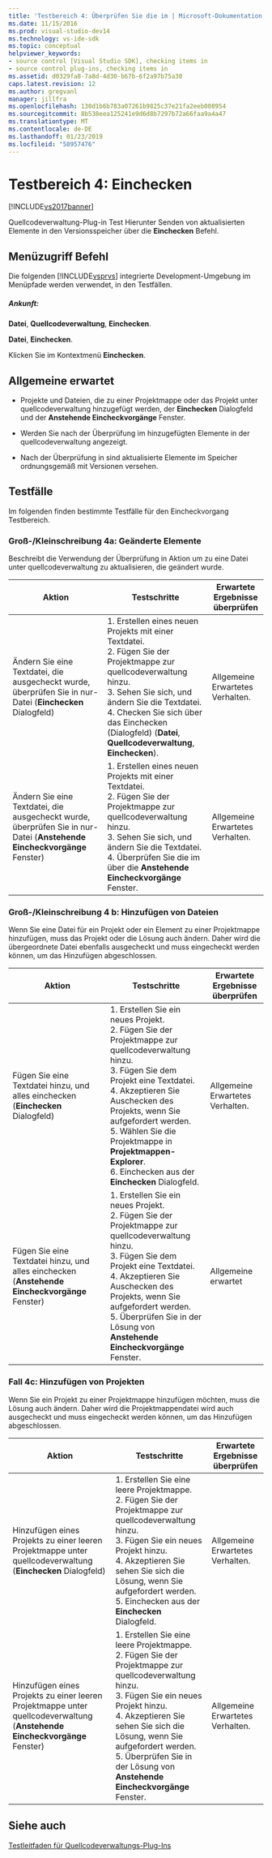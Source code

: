```yaml
---
title: 'Testbereich 4: Überprüfen Sie die im | Microsoft-Dokumentation'
ms.date: 11/15/2016
ms.prod: visual-studio-dev14
ms.technology: vs-ide-sdk
ms.topic: conceptual
helpviewer_keywords:
- source control [Visual Studio SDK], checking items in
- source control plug-ins, checking items in
ms.assetid: d0329fa8-7a8d-4d30-b67b-6f2a97b75a30
caps.latest.revision: 12
ms.author: gregvanl
manager: jillfra
ms.openlocfilehash: 130d1b6b783a07261b9825c37e21fa2eeb008954
ms.sourcegitcommit: 8b538eea125241e9d6d8b7297b72a66faa9a4a47
ms.translationtype: MT
ms.contentlocale: de-DE
ms.lasthandoff: 01/23/2019
ms.locfileid: "58957476"
---
```

# <a name="test-area-4-check-in"></a>Testbereich 4: Einchecken
[!INCLUDE[vs2017banner](../../includes/vs2017banner.md)]

Quellcodeverwaltung-Plug-in Test Hierunter Senden von aktualisierten Elemente in den Versionsspeicher über die **Einchecken** Befehl.  
  
## <a name="command-menu-access"></a>Menüzugriff Befehl  
 Die folgenden [!INCLUDE[vsprvs](../../includes/vsprvs-md.md)] integrierte Development-Umgebung im Menüpfade werden verwendet, in den Testfällen.  
  
##### <a name="check-in"></a>Ankunft:  
 **Datei**, **Quellcodeverwaltung**, **Einchecken**.  
  
 **Datei**, **Einchecken**.  
  
 Klicken Sie im Kontextmenü **Einchecken**.  
  
## <a name="common-expected-behavior"></a>Allgemeine erwartet  
  
-   Projekte und Dateien, die zu einer Projektmappe oder das Projekt unter quellcodeverwaltung hinzugefügt werden, der **Einchecken** Dialogfeld und der **Anstehende Eincheckvorgänge** Fenster.  
  
-   Werden Sie nach der Überprüfung im hinzugefügten Elemente in der quellcodeverwaltung angezeigt.  
  
-   Nach der Überprüfung in sind aktualisierte Elemente im Speicher ordnungsgemäß mit Versionen versehen.  
  
## <a name="test-cases"></a>Testfälle  
 Im folgenden finden bestimmte Testfälle für den Eincheckvorgang Testbereich.  
  
### <a name="case-4a-modified-items"></a>Groß-/Kleinschreibung 4a: Geänderte Elemente  
 Beschreibt die Verwendung der Überprüfung in Aktion um zu eine Datei unter quellcodeverwaltung zu aktualisieren, die geändert wurde.  
  
|Aktion|Testschritte|Erwartete Ergebnisse überprüfen|  
|------------|----------------|--------------------------------|  
|Ändern Sie eine Textdatei, die ausgecheckt wurde, überprüfen Sie in nur-Datei (**Einchecken** Dialogfeld)|1.  Erstellen eines neuen Projekts mit einer Textdatei.<br />2.  Fügen Sie der Projektmappe zur quellcodeverwaltung hinzu.<br />3.  Sehen Sie sich, und ändern Sie die Textdatei.<br />4.  Checken Sie sich über das Einchecken (Dialogfeld) (**Datei**, **Quellcodeverwaltung**, **Einchecken**).|Allgemeine Erwartetes Verhalten.|  
|Ändern Sie eine Textdatei, die ausgecheckt wurde, überprüfen Sie in nur-Datei (**Anstehende Eincheckvorgänge** Fenster)|1.  Erstellen eines neuen Projekts mit einer Textdatei.<br />2.  Fügen Sie der Projektmappe zur quellcodeverwaltung hinzu.<br />3.  Sehen Sie sich, und ändern Sie die Textdatei.<br />4.  Überprüfen Sie die im über die **Anstehende Eincheckvorgänge** Fenster.|Allgemeine Erwartetes Verhalten.|  
  
### <a name="case-4b-adding-files"></a>Groß-/Kleinschreibung 4 b: Hinzufügen von Dateien  
 Wenn Sie eine Datei für ein Projekt oder ein Element zu einer Projektmappe hinzufügen, muss das Projekt oder die Lösung auch ändern. Daher wird die übergeordnete Datei ebenfalls ausgecheckt und muss eingecheckt werden können, um das Hinzufügen abgeschlossen.  
  
|Aktion|Testschritte|Erwartete Ergebnisse überprüfen|  
|------------|----------------|--------------------------------|  
|Fügen Sie eine Textdatei hinzu, und alles einchecken (**Einchecken** Dialogfeld)|1.  Erstellen Sie ein neues Projekt.<br />2.  Fügen Sie der Projektmappe zur quellcodeverwaltung hinzu.<br />3.  Fügen Sie dem Projekt eine Textdatei.<br />4.  Akzeptieren Sie Auschecken des Projekts, wenn Sie aufgefordert werden.<br />5.  Wählen Sie die Projektmappe in **Projektmappen-Explorer**.<br />6.  Einchecken aus der **Einchecken** Dialogfeld.|Allgemeine Erwartetes Verhalten.|  
|Fügen Sie eine Textdatei hinzu, und alles einchecken (**Anstehende Eincheckvorgänge** Fenster)|1.  Erstellen Sie ein neues Projekt.<br />2.  Fügen Sie der Projektmappe zur quellcodeverwaltung hinzu.<br />3.  Fügen Sie dem Projekt eine Textdatei.<br />4.  Akzeptieren Sie Auschecken des Projekts, wenn Sie aufgefordert werden.<br />5.  Überprüfen Sie in der Lösung von **Anstehende Eincheckvorgänge** Fenster.|Allgemeine erwartet|  
  
### <a name="case-4c-adding-projects"></a>Fall 4c: Hinzufügen von Projekten  
 Wenn Sie ein Projekt zu einer Projektmappe hinzufügen möchten, muss die Lösung auch ändern. Daher wird die Projektmappendatei wird auch ausgecheckt und muss eingecheckt werden können, um das Hinzufügen abgeschlossen.  
  
|Aktion|Testschritte|Erwartete Ergebnisse überprüfen|  
|------------|----------------|--------------------------------|  
|Hinzufügen eines Projekts zu einer leeren Projektmappe unter quellcodeverwaltung (**Einchecken** Dialogfeld)|1.  Erstellen Sie eine leere Projektmappe.<br />2.  Fügen Sie der Projektmappe zur quellcodeverwaltung hinzu.<br />3.  Fügen Sie ein neues Projekt hinzu.<br />4.  Akzeptieren Sie sehen Sie sich die Lösung, wenn Sie aufgefordert werden.<br />5.  Einchecken aus der **Einchecken** Dialogfeld.|Allgemeine Erwartetes Verhalten.|  
|Hinzufügen eines Projekts zu einer leeren Projektmappe unter quellcodeverwaltung (**Anstehende Eincheckvorgänge** Fenster)|1.  Erstellen Sie eine leere Projektmappe.<br />2.  Fügen Sie der Projektmappe zur quellcodeverwaltung hinzu.<br />3.  Fügen Sie ein neues Projekt hinzu.<br />4.  Akzeptieren Sie sehen Sie sich die Lösung, wenn Sie aufgefordert werden.<br />5.  Überprüfen Sie in der Lösung von **Anstehende Eincheckvorgänge** Fenster.|Allgemeine Erwartetes Verhalten.|  
  
## <a name="see-also"></a>Siehe auch  
 [Testleitfaden für Quellcodeverwaltungs-Plug-Ins](../../extensibility/internals/test-guide-for-source-control-plug-ins.md)
